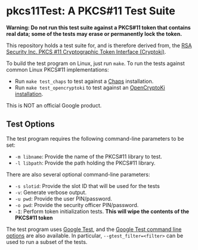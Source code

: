 pkcs11Test: A PKCS#11 Test Suite
================================

**Warning: Do not run this test suite against a PKCS#11 token that contains real data; some of the tests may erase or
  permanently lock the token.**

This repository holds a test suite for, and is therefore derived from, the
[RSA Security Inc. PKCS #11 Cryptographic Token Interface (Cryptoki)](http://www.emc.com/emc-plus/rsa-labs/standards-initiatives/pkcs-11-cryptographic-token-interface-standard.htm).

To build the test program on Linux, just run `make`.  To run the tests against
common Linux PKCS#11 implementations:

 - Run `make test_chaps` to test against a
   [Chaps](https://github.com/google/chaps-linux) installation.
 - Run `make test_opencryptoki` to test against an
   [OpenCryptoKi](http://sourceforge.net/projects/opencryptoki/) [installation](https://packages.debian.org/wheezy/admin/opencryptoki).

This is NOT an official Google product.


Test Options
------------

The test program requires the following command-line parameters to be set:

 - `-m libname`: Provide the name of the PKCS#11 library to test.
 - `-l libpath`: Provide the path holding the PKCS#11 library.

There are also several optional command-line parameters:

 - `-s slotid`: Provide the slot ID that will be used for the tests
 - `-v`: Generate verbose output.
 - `-u pwd`: Provide the user PIN/password.
 - `-o pwd`: Provide the security officer PIN/password.
 - `-I`: Perform token initialization tests. **This will wipe the contents of the PKCS#11 token**

The test program uses [Google Test](https://code.google.com/p/googletest/), and
the
[Google Test command line options](https://code.google.com/p/googletest/wiki/V1_6_AdvancedGuide#Running_Test_Programs:_Advanced_Options)
are also available.  In particular, `--gtest_filter=<filter>` can be used to run a subset of the tests.
